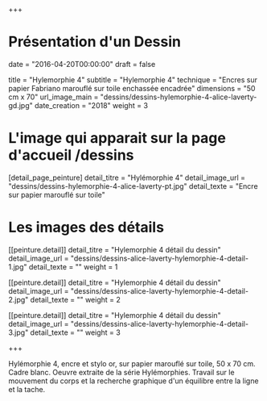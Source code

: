 +++
# Présentation d'un Dessin
date = "2016-04-20T00:00:00"
draft = false

title = "Hylemorphie 4"
subtitle = "Hylemorphie 4"
technique = "Encres sur papier Fabriano marouflé sur toile enchassée encadrée"
dimensions = "50 cm x 70"
url_image_main = "dessins/dessins-hylemorphie-4-alice-laverty-gd.jpg"
date_creation = "2018"
weight = 3

# L'image qui apparait sur la page d'accueil /dessins
[detail_page_peinture]
detail_titre = "Hylémorphie 4"
detail_image_url = "dessins/dessins-hylemorphie-4-alice-laverty-pt.jpg"
detail_texte = "Encre sur papier marouflé sur toile"

# Les images des détails
[[peinture.detail]]
detail_titre = "Hylemorphie 4 détail du dessin"
detail_image_url = "dessins/dessins-alice-laverty-hylemorphie-4-detail-1.jpg"
detail_texte = ""
weight = 1

[[peinture.detail]]
detail_titre = "Hylemorphie 4 détail du dessin"
detail_image_url = "dessins/dessins-alice-laverty-hylemorphie-4-detail-2.jpg"
detail_texte = ""
weight = 2

[[peinture.detail]]
detail_titre = "Hylemorphie 4 détail du dessin"
detail_image_url = "dessins/dessins-alice-laverty-hylemorphie-4-detail-3.jpg"
detail_texte = ""
weight = 3

+++

Hylémorphie 4, encre et stylo or, sur papier marouflé sur toile, 50 x 70 cm. Cadre blanc.
Oeuvre extraite de la série Hylémorphies.
Travail sur le mouvement du corps et la recherche graphique d'un équilibre entre la ligne et la tache.
